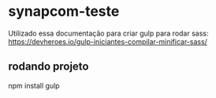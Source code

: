 # synapcom-teste
Utilizado essa documentação para criar gulp para rodar sass:
https://devheroes.io/gulp-iniciantes-compilar-minificar-sass/

## rodando projeto
npm install
gulp

